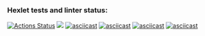 ### Hexlet tests and linter status:
[![Actions Status](https://github.com/JoeCapHuang/python-project-49/actions/workflows/hexlet-check.yml/badge.svg)](https://github.com/JoeCapHuang/python-project-49/actions)
<a href="https://codeclimate.com/github/JoeCapHuang/python-project-49/maintainability"><img src="https://api.codeclimate.com/v1/badges/a0c6b2cb0ea0b5d1fecd/maintainability" /></a>
[![asciicast](https://asciinema.org/a/3qi0RxCTbpsxR2TREET320IPl.svg)](https://asciinema.org/a/3qi0RxCTbpsxR2TREET320IPl)
[![asciicast](https://asciinema.org/a/h3HUj3Q1fthkD9p6YXW8wXSWn.svg)](https://asciinema.org/a/h3HUj3Q1fthkD9p6YXW8wXSWn)
[![asciicast](https://asciinema.org/a/3fJ5G6upBC8fFiVmUqMSXfrCu.svg)](https://asciinema.org/a/3fJ5G6upBC8fFiVmUqMSXfrCu)
[![asciicast](https://asciinema.org/a/45l15DR9ppkkusXVyAptkeCxy.svg)](https://asciinema.org/a/45l15DR9ppkkusXVyAptkeCxy)
